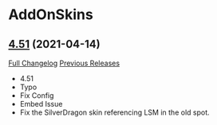 # AddOnSkins

## [4.51](https://github.com/Azilroka/AddOnSkins/tree/4.51) (2021-04-14)
[Full Changelog](https://github.com/Azilroka/AddOnSkins/compare/4.50...4.51) [Previous Releases](https://github.com/Azilroka/AddOnSkins/releases)

- 4.51  
- Typo  
- Fix Config  
- Embed Issue  
- Fix the SilverDragon skin referencing LSM in the old spot.  
